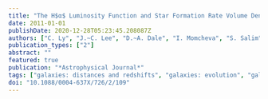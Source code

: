 ```yaml
---
title: "The H$α$ Luminosity Function and Star Formation Rate Volume Density at z = 0.8 from the NEWFIRM H$α$ Survey"
date: 2011-01-01
publishDate: 2020-12-28T05:23:45.208087Z
authors: ["C. Ly", "J.~C. Lee", "D.~A. Dale", "I. Momcheva", "S. Salim", "S. Staudaher", "C.~A. Moore", "R. Finn"]
publication_types: ["2"]
abstract: ""
featured: true
publication: "*Astrophysical Journal*"
tags: ["galaxies: distances and redshifts", "galaxies: evolution", "galaxies: luminosity function", "mass function", "galaxies: photometry", "galaxies: star formation"]
doi: "10.1088/0004-637X/726/2/109"
---
```


